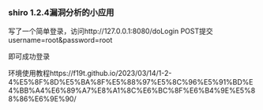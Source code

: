 
### shiro 1.2.4漏洞分析的小应用

写了一个简单登录，访问http://127.0.0.1:8080/doLogin
POST提交 username=root&password=root 

即可成功登录

环境使用教程https://f19t.github.io/2023/03/14/1-2-4%E5%8F%8D%E5%BA%8F%E5%88%97%E5%8C%96%E5%91%BD%E4%BB%A4%E6%89%A7%E8%A1%8C%E6%BC%8F%E6%B4%9E%E5%88%86%E6%9E%90/